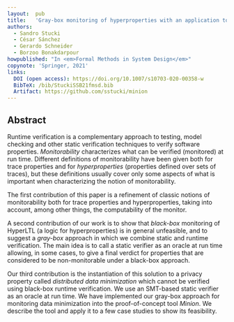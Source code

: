 ```yaml
---
layout:  pub
title:   'Gray-box monitoring of hyperproperties with an application to privacy'
authors:
  - Sandro Stucki
  - César Sánchez
  - Gerardo Schneider
  - Borzoo Bonakdarpour
howpublished: "In <em>Formal Methods in System Design</em>"
copynote: 'Springer, 2021'
links:
  DOI (open access): https://doi.org/10.1007/s10703-020-00358-w
  BibTeX: /bib/StuckiSSB21fmsd.bib
  Artifact: https://github.com/sstucki/minion
---
```


## Abstract

Runtime verification is a complementary approach to testing, model checking and other static verification techniques to verify software properties. *Monitorability* characterizes what can be verified (monitored) at run time. Different definitions of monitorability have been given both for trace properties and for *hyperproperties* (properties defined over sets of traces), but these definitions usually cover only some aspects of what is important when characterizing the notion of monitorability.

The first contribution of this paper is a refinement of classic notions of monitorability both for trace properties and hyperproperties, taking into account, among other things, the computability of the monitor.

A second contribution of our work is to show that *black-box* monitoring of HyperLTL (a logic for hyperproperties) is in general unfeasible, and to suggest a *gray-box* approach in which we combine static and runtime verification. The main idea is to call a static verifier as an oracle at run time allowing, in some cases, to give a final verdict for properties that are considered to be non-monitorable under a black-box approach.

Our third contribution is the instantiation of this solution to a privacy property called *distributed data minimization* which cannot be verified using black-box runtime verification. We use an SMT-based static verifier as an oracle at run time. We have implemented our gray-box approach for monitoring data minimization into the proof-of-concept tool *Minion*. We describe the tool and apply it to a few case studies to show its feasibility.
